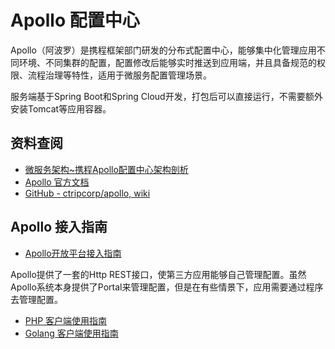 # Apollo 配置中心

Apollo（阿波罗）是携程框架部门研发的分布式配置中心，能够集中化管理应用不同环境、不同集群的配置，配置修改后能够实时推送到应用端，并且具备规范的权限、流程治理等特性，适用于微服务配置管理场景。

服务端基于Spring Boot和Spring Cloud开发，打包后可以直接运行，不需要额外安装Tomcat等应用容器。

## 资料查阅

- [微服务架构~携程Apollo配置中心架构剖析](https://mp.weixin.qq.com/s/-hUaQPzfsl9Lm3IqQW3VDQ)
- [Apollo 官方文档](https://ctripcorp.github.io/apollo/#/zh/)
- [GitHub - ctripcorp/apollo, wiki](https://github.com/ctripcorp/apollo/wiki)


## Apollo 接入指南

- [Apollo开放平台接入指南](https://ctripcorp.github.io/apollo/#/zh/usage/apollo-open-api-platform)

Apollo提供了一套的Http REST接口，使第三方应用能够自己管理配置。虽然Apollo系统本身提供了Portal来管理配置，但是在有些情景下，应用需要通过程序去管理配置。
  
- [PHP 客户端使用指南](https://ctripcorp.github.io/apollo/#/zh/usage/third-party-sdks-user-guide?id=_4-php)
- [Golang 客户端使用指南](https://ctripcorp.github.io/apollo/#/zh/usage/third-party-sdks-user-guide?id=_1-go)


